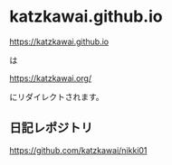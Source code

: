 # katzkawai.github.io

https://katzkawai.github.io

は

https://katzkawai.org/

にリダイレクトされます。

## 日記レポジトリ

https://github.com/katzkawai/nikki01
